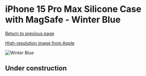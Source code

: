 # iPhone 15 Pro Max Silicone Case with MagSafe - Winter Blue

[Return to previous page](/iphone_15)

[High-resolution image from Apple](https://store.storeimages.cdn-apple.com/8756/as-images.apple.com/is/MT1Y3?wid=4500&hei=4500&fmt=png)

<div style="width: 512px"><img src="/almost_uncompressed/MT1Y3.webp" alt="Winter Blue"></div>

## Under construction
